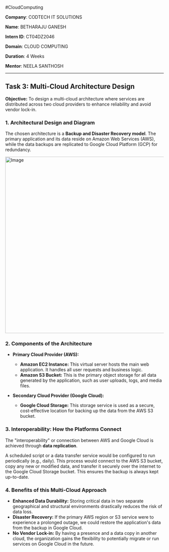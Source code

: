 #CloudComputing

**Company**: CODTECH IT SOLUTIONS

**Name**: BETHARAJU GANESH

**Intern ID**: CT04DZ2046

**Domain**: CLOUD COMPUTING

**Duration**: 4 Weeks

**Mentor**: NEELA SANTHOSH

---

## Task 3: Multi-Cloud Architecture Design

**Objective:** To design a multi-cloud architecture where services are distributed across two cloud providers to enhance reliability and avoid vendor lock-in.

### 1. Architectural Design and Diagram

The chosen architecture is a **Backup and Disaster Recovery model**. The primary application and its data reside on Amazon Web Services (AWS), while the data backups are replicated to Google Cloud Platform (GCP) for redundancy.

<img width="1674" height="559" alt="Image" src="https://github.com/user-attachments/assets/003686a1-c775-40b9-b1b7-4f73d93dd9ba" />

### 2. Components of the Architecture

* **Primary Cloud Provider (AWS):**
    * **Amazon EC2 Instance:** This virtual server hosts the main web application. It handles all user requests and business logic.
    * **Amazon S3 Bucket:** This is the primary object storage for all data generated by the application, such as user uploads, logs, and media files.

* **Secondary Cloud Provider (Google Cloud):**
    * **Google Cloud Storage:** This storage service is used as a secure, cost-effective location for backing up the data from the AWS S3 bucket.

### 3. Interoperability: How the Platforms Connect

The "interoperability" or connection between AWS and Google Cloud is achieved through **data replication**.

A scheduled script or a data transfer service would be configured to run periodically (e.g., daily). This process would connect to the AWS S3 bucket, copy any new or modified data, and transfer it securely over the internet to the Google Cloud Storage bucket. This ensures the backup is always kept up-to-date.

### 4. Benefits of this Multi-Cloud Approach

* **Enhanced Data Durability:** Storing critical data in two separate geographical and structural environments drastically reduces the risk of data loss.
* **Disaster Recovery:** If the primary AWS region or S3 service were to experience a prolonged outage, we could restore the application's data from the backup in Google Cloud.
* **No Vendor Lock-in:** By having a presence and a data copy in another cloud, the organization gains the flexibility to potentially migrate or run services on Google Cloud in the future.
